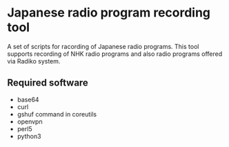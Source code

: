 # Japanese radio program recording tool

A set of scripts for racording of Japanese radio programs.
This tool supports recording of NHK radio programs and also radio programs offered via Radiko system.

## Required software

- base64
- curl
- gshuf command in coreutils
- openvpn
- perl5
- python3

